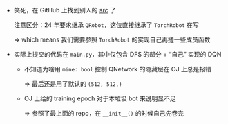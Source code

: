 - 笑死，在 GitHub 上找到别人的 [src](https://github.com/QikaiXu/Robot-Maze-Solving) 了

    注意区分：24 年要求继承 `QRobot`，这位直接继承了 `TorchRobot` 在写

    => which means 我们需要参照 `TorchRobot` 的实现自己再搓一些成员函数

- 实际上提交的代码在 `main.py`，其中仅包含 DFS 的部分 + “自己” 实现的 DQN

    - 不知道为啥用 `mine: bool` 控制 QNetwork 的隐藏层在 OJ 上总是报错

        => 最后还是用了默认的 `(512, 512,)`

    - OJ 上给的 training epoch 对于本垃圾 bot 来说明显不足

        => 参照了最上面的 repo，在 `__init__()` 的时候自己先卷完